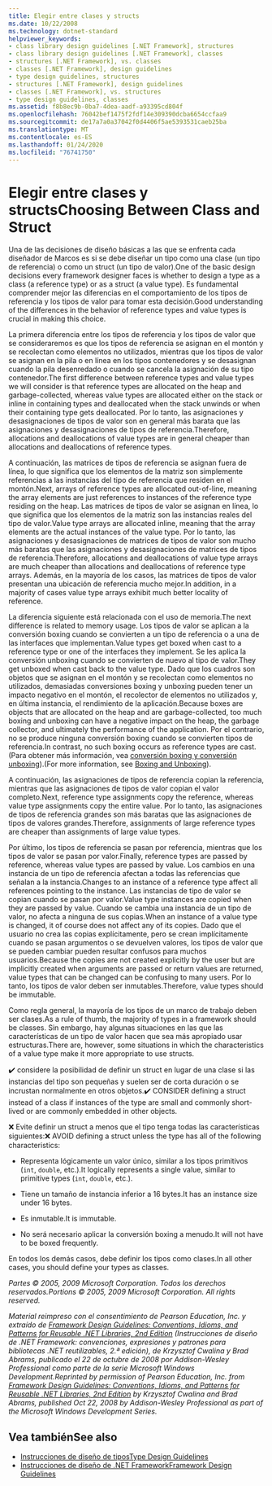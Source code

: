 ```yaml
---
title: Elegir entre clases y structs
ms.date: 10/22/2008
ms.technology: dotnet-standard
helpviewer_keywords:
- class library design guidelines [.NET Framework], structures
- class library design guidelines [.NET Framework], classes
- structures [.NET Framework], vs. classes
- classes [.NET Framework], design guidelines
- type design guidelines, structures
- structures [.NET Framework], design guidelines
- classes [.NET Framework], vs. structures
- type design guidelines, classes
ms.assetid: f8b8ec9b-0ba7-4dea-aadf-a93395cd804f
ms.openlocfilehash: 76042bef1475f2fdf14e309390dcba6654ccfaa9
ms.sourcegitcommit: de17a7a0a37042f0d4406f5ae5393531caeb25ba
ms.translationtype: MT
ms.contentlocale: es-ES
ms.lasthandoff: 01/24/2020
ms.locfileid: "76741750"
---
```

# <a name="choosing-between-class-and-struct"></a><span data-ttu-id="f171d-102">Elegir entre clases y structs</span><span class="sxs-lookup"><span data-stu-id="f171d-102">Choosing Between Class and Struct</span></span>
<span data-ttu-id="f171d-103">Una de las decisiones de diseño básicas a las que se enfrenta cada diseñador de Marcos es si se debe diseñar un tipo como una clase (un tipo de referencia) o como un struct (un tipo de valor).</span><span class="sxs-lookup"><span data-stu-id="f171d-103">One of the basic design decisions every framework designer faces is whether to design a type as a class (a reference type) or as a struct (a value type).</span></span> <span data-ttu-id="f171d-104">Es fundamental comprender mejor las diferencias en el comportamiento de los tipos de referencia y los tipos de valor para tomar esta decisión.</span><span class="sxs-lookup"><span data-stu-id="f171d-104">Good understanding of the differences in the behavior of reference types and value types is crucial in making this choice.</span></span>

 <span data-ttu-id="f171d-105">La primera diferencia entre los tipos de referencia y los tipos de valor que se consideraremos es que los tipos de referencia se asignan en el montón y se recolectan como elementos no utilizados, mientras que los tipos de valor se asignan en la pila o en línea en los tipos contenedores y se desasignan cuando la pila desenredado o cuando se cancela la asignación de su tipo contenedor.</span><span class="sxs-lookup"><span data-stu-id="f171d-105">The first difference between reference types and value types we will consider is that reference types are allocated on the heap and garbage-collected, whereas value types are allocated either on the stack or inline in containing types and deallocated when the stack unwinds or when their containing type gets deallocated.</span></span> <span data-ttu-id="f171d-106">Por lo tanto, las asignaciones y desasignaciones de tipos de valor son en general más barata que las asignaciones y desasignaciones de tipos de referencia.</span><span class="sxs-lookup"><span data-stu-id="f171d-106">Therefore, allocations and deallocations of value types are in general cheaper than allocations and deallocations of reference types.</span></span>

 <span data-ttu-id="f171d-107">A continuación, las matrices de tipos de referencia se asignan fuera de línea, lo que significa que los elementos de la matriz son simplemente referencias a las instancias del tipo de referencia que residen en el montón.</span><span class="sxs-lookup"><span data-stu-id="f171d-107">Next, arrays of reference types are allocated out-of-line, meaning the array elements are just references to instances of the reference type residing on the heap.</span></span> <span data-ttu-id="f171d-108">Las matrices de tipos de valor se asignan en línea, lo que significa que los elementos de la matriz son las instancias reales del tipo de valor.</span><span class="sxs-lookup"><span data-stu-id="f171d-108">Value type arrays are allocated inline, meaning that the array elements are the actual instances of the value type.</span></span> <span data-ttu-id="f171d-109">Por lo tanto, las asignaciones y desasignaciones de matrices de tipos de valor son mucho más baratas que las asignaciones y desasignaciones de matrices de tipos de referencia.</span><span class="sxs-lookup"><span data-stu-id="f171d-109">Therefore, allocations and deallocations of value type arrays are much cheaper than allocations and deallocations of reference type arrays.</span></span> <span data-ttu-id="f171d-110">Además, en la mayoría de los casos, las matrices de tipos de valor presentan una ubicación de referencia mucho mejor.</span><span class="sxs-lookup"><span data-stu-id="f171d-110">In addition, in a majority of cases value type arrays exhibit much better locality of reference.</span></span>

 <span data-ttu-id="f171d-111">La diferencia siguiente está relacionada con el uso de memoria.</span><span class="sxs-lookup"><span data-stu-id="f171d-111">The next difference is related to memory usage.</span></span> <span data-ttu-id="f171d-112">Los tipos de valor se aplican a la conversión boxing cuando se convierten a un tipo de referencia o a una de las interfaces que implementan.</span><span class="sxs-lookup"><span data-stu-id="f171d-112">Value types get boxed when cast to a reference type or one of the interfaces they implement.</span></span> <span data-ttu-id="f171d-113">Se les aplica la conversión unboxing cuando se convierten de nuevo al tipo de valor.</span><span class="sxs-lookup"><span data-stu-id="f171d-113">They get unboxed when cast back to the value type.</span></span> <span data-ttu-id="f171d-114">Dado que los cuadros son objetos que se asignan en el montón y se recolectan como elementos no utilizados, demasiadas conversiones boxing y unboxing pueden tener un impacto negativo en el montón, el recolector de elementos no utilizados y, en última instancia, el rendimiento de la aplicación.</span><span class="sxs-lookup"><span data-stu-id="f171d-114">Because boxes are objects that are allocated on the heap and are garbage-collected, too much boxing and unboxing can have a negative impact on the heap, the garbage collector, and ultimately the performance of the application.</span></span>  <span data-ttu-id="f171d-115">Por el contrario, no se produce ninguna conversión boxing cuando se convierten tipos de referencia.</span><span class="sxs-lookup"><span data-stu-id="f171d-115">In contrast, no such boxing occurs as reference types are cast.</span></span> <span data-ttu-id="f171d-116">(Para obtener más información, vea [conversión boxing y conversión unboxing](../../csharp/programming-guide/types/boxing-and-unboxing.md)).</span><span class="sxs-lookup"><span data-stu-id="f171d-116">(For more information, see [Boxing and Unboxing](../../csharp/programming-guide/types/boxing-and-unboxing.md)).</span></span>

 <span data-ttu-id="f171d-117">A continuación, las asignaciones de tipos de referencia copian la referencia, mientras que las asignaciones de tipos de valor copian el valor completo.</span><span class="sxs-lookup"><span data-stu-id="f171d-117">Next, reference type assignments copy the reference, whereas value type assignments copy the entire value.</span></span> <span data-ttu-id="f171d-118">Por lo tanto, las asignaciones de tipos de referencia grandes son más baratas que las asignaciones de tipos de valores grandes.</span><span class="sxs-lookup"><span data-stu-id="f171d-118">Therefore, assignments of large reference types are cheaper than assignments of large value types.</span></span>

 <span data-ttu-id="f171d-119">Por último, los tipos de referencia se pasan por referencia, mientras que los tipos de valor se pasan por valor.</span><span class="sxs-lookup"><span data-stu-id="f171d-119">Finally, reference types are passed by reference, whereas value types are passed by value.</span></span> <span data-ttu-id="f171d-120">Los cambios en una instancia de un tipo de referencia afectan a todas las referencias que señalan a la instancia.</span><span class="sxs-lookup"><span data-stu-id="f171d-120">Changes to an instance of a reference type affect all references pointing to the instance.</span></span> <span data-ttu-id="f171d-121">Las instancias de tipo de valor se copian cuando se pasan por valor.</span><span class="sxs-lookup"><span data-stu-id="f171d-121">Value type instances are copied when they are passed by value.</span></span> <span data-ttu-id="f171d-122">Cuando se cambia una instancia de un tipo de valor, no afecta a ninguna de sus copias.</span><span class="sxs-lookup"><span data-stu-id="f171d-122">When an instance of a value type is changed, it of course does not affect any of its copies.</span></span> <span data-ttu-id="f171d-123">Dado que el usuario no crea las copias explícitamente, pero se crean implícitamente cuando se pasan argumentos o se devuelven valores, los tipos de valor que se pueden cambiar pueden resultar confusos para muchos usuarios.</span><span class="sxs-lookup"><span data-stu-id="f171d-123">Because the copies are not created explicitly by the user but are implicitly created when arguments are passed or return values are returned, value types that can be changed can be confusing to many users.</span></span> <span data-ttu-id="f171d-124">Por lo tanto, los tipos de valor deben ser inmutables.</span><span class="sxs-lookup"><span data-stu-id="f171d-124">Therefore, value types should be immutable.</span></span>

 <span data-ttu-id="f171d-125">Como regla general, la mayoría de los tipos de un marco de trabajo deben ser clases.</span><span class="sxs-lookup"><span data-stu-id="f171d-125">As a rule of thumb, the majority of types in a framework should be classes.</span></span> <span data-ttu-id="f171d-126">Sin embargo, hay algunas situaciones en las que las características de un tipo de valor hacen que sea más apropiado usar estructuras.</span><span class="sxs-lookup"><span data-stu-id="f171d-126">There are, however, some situations in which the characteristics of a value type make it more appropriate to use structs.</span></span>

 <span data-ttu-id="f171d-127">✔️ considere la posibilidad de definir un struct en lugar de una clase si las instancias del tipo son pequeñas y suelen ser de corta duración o se incrustan normalmente en otros objetos.</span><span class="sxs-lookup"><span data-stu-id="f171d-127">✔️ CONSIDER defining a struct instead of a class if instances of the type are small and commonly short-lived or are commonly embedded in other objects.</span></span>

 <span data-ttu-id="f171d-128">❌ Evite definir un struct a menos que el tipo tenga todas las características siguientes:</span><span class="sxs-lookup"><span data-stu-id="f171d-128">❌ AVOID defining a struct unless the type has all of the following characteristics:</span></span>

- <span data-ttu-id="f171d-129">Representa lógicamente un valor único, similar a los tipos primitivos (`int`, `double`, etc.).</span><span class="sxs-lookup"><span data-stu-id="f171d-129">It logically represents a single value, similar to primitive types (`int`, `double`, etc.).</span></span>

- <span data-ttu-id="f171d-130">Tiene un tamaño de instancia inferior a 16 bytes.</span><span class="sxs-lookup"><span data-stu-id="f171d-130">It has an instance size under 16 bytes.</span></span>

- <span data-ttu-id="f171d-131">Es inmutable.</span><span class="sxs-lookup"><span data-stu-id="f171d-131">It is immutable.</span></span>

- <span data-ttu-id="f171d-132">No será necesario aplicar la conversión boxing a menudo.</span><span class="sxs-lookup"><span data-stu-id="f171d-132">It will not have to be boxed frequently.</span></span>

 <span data-ttu-id="f171d-133">En todos los demás casos, debe definir los tipos como clases.</span><span class="sxs-lookup"><span data-stu-id="f171d-133">In all other cases, you should define your types as classes.</span></span>

 <span data-ttu-id="f171d-134">*Partes © 2005, 2009 Microsoft Corporation. Todos los derechos reservados.*</span><span class="sxs-lookup"><span data-stu-id="f171d-134">*Portions © 2005, 2009 Microsoft Corporation. All rights reserved.*</span></span>

 <span data-ttu-id="f171d-135">*Material reimpreso con el consentimiento de Pearson Education, Inc. y extraído de [Framework Design Guidelines: Conventions, Idioms, and Patterns for Reusable .NET Libraries, 2nd Edition](https://www.informit.com/store/framework-design-guidelines-conventions-idioms-and-9780321545619) (Instrucciones de diseño de .NET Framework: convenciones, expresiones y patrones para bibliotecas .NET reutilizables, 2.ª edición), de Krzysztof Cwalina y Brad Abrams, publicado el 22 de octubre de 2008 por Addison-Wesley Professional como parte de la serie Microsoft Windows Development.*</span><span class="sxs-lookup"><span data-stu-id="f171d-135">*Reprinted by permission of Pearson Education, Inc. from [Framework Design Guidelines: Conventions, Idioms, and Patterns for Reusable .NET Libraries, 2nd Edition](https://www.informit.com/store/framework-design-guidelines-conventions-idioms-and-9780321545619) by Krzysztof Cwalina and Brad Abrams, published Oct 22, 2008 by Addison-Wesley Professional as part of the Microsoft Windows Development Series.*</span></span>

## <a name="see-also"></a><span data-ttu-id="f171d-136">Vea también</span><span class="sxs-lookup"><span data-stu-id="f171d-136">See also</span></span>

- [<span data-ttu-id="f171d-137">Instrucciones de diseño de tipos</span><span class="sxs-lookup"><span data-stu-id="f171d-137">Type Design Guidelines</span></span>](../../../docs/standard/design-guidelines/type.md)
- [<span data-ttu-id="f171d-138">Instrucciones de diseño de .NET Framework</span><span class="sxs-lookup"><span data-stu-id="f171d-138">Framework Design Guidelines</span></span>](../../../docs/standard/design-guidelines/index.md)
